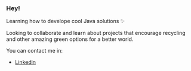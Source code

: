 ### Hey!

<!--
**teregonzalez/teregonzalez** is a ✨ _special_ ✨ repository because its `README.md` (this file) appears on your GitHub profile.

Here are some ideas to get you started:

- 🔭 I’m currently working on ...
- 🌱 I’m currently learning ...
- 👯 I’m looking to collaborate on ...
- 🤔 I’m looking for help with ...
- 💬 Ask me about ...
- 📫 How to reach me: ...
- 😄 Pronouns: ...
- ⚡ Fun fact: ...
-->

Learning how to develope cool Java solutions :sparkles:

Looking to collaborate and learn about projects that encourage recycling and other amazing green options for a better world.

You can contact me in:

- [Linkedin](https://www.linkedin.com/in/tere-gonz%C3%A1lez-miranda-456944112/)

